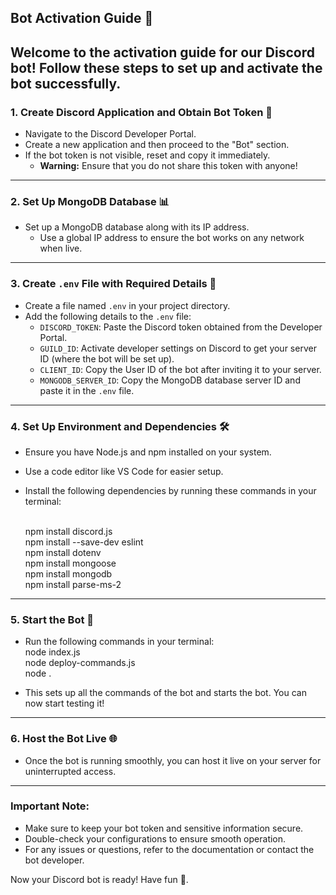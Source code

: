 ## Bot Activation Guide 🤖

Welcome to the activation guide for our Discord bot! Follow these steps to set up and activate the bot successfully.
---
### 1. Create Discord Application and Obtain Bot Token 🔑

- Navigate to the Discord Developer Portal.
- Create a new application and then proceed to the "Bot" section.
- If the bot token is not visible, reset and copy it immediately.
  - **Warning:** Ensure that you do not share this token with anyone!

---
### 2. Set Up MongoDB Database 📊

- Set up a MongoDB database along with its IP address.
  - Use a global IP address to ensure the bot works on any network when live.

---
### 3. Create `.env` File with Required Details 📝

- Create a file named `.env` in your project directory.
- Add the following details to the `.env` file:
  - `DISCORD_TOKEN`: Paste the Discord token obtained from the Developer Portal.
  - `GUILD_ID`: Activate developer settings on Discord to get your server ID (where the bot will be set up).
  - `CLIENT_ID`: Copy the User ID of the bot after inviting it to your server.
  - `MONGODB_SERVER_ID`: Copy the MongoDB database server ID and paste it in the `.env` file.

---
### 4. Set Up Environment and Dependencies 🛠️

- Ensure you have Node.js and npm installed on your system.
- Use a code editor like VS Code for easier setup.
- Install the following dependencies by running these commands in your terminal:

  <br>npm install discord.js<br>
  npm install --save-dev eslint<br>
  npm install dotenv<br>
  npm install mongoose<br>
  npm install mongodb<br>
  npm install parse-ms-2<br>

---
### 5. Start the Bot 🚀

- Run the following commands in your terminal:
  <br>node index.js<br>
  node deploy-commands.js<br>
  node .<br>

- This sets up all the commands of the bot and starts the bot. You can now start testing it!

---
### 6. Host the Bot Live 🌐

- Once the bot is running smoothly, you can host it live on your server for uninterrupted access.

---
### Important Note:
- Make sure to keep your bot token and sensitive information secure.
- Double-check your configurations to ensure smooth operation.
- For any issues or questions, refer to the documentation or contact the bot developer.

Now your Discord bot is ready! Have fun 🎉.
